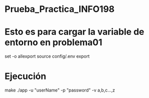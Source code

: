 # Prueba_Practica_INFO198

# Esto es para cargar la variable de entorno en problema01
set -o allexport
source config/.env
export

# Ejecución
make
./app -u "userName" -p "password" -v a,b,c...,z